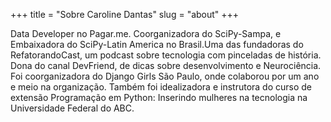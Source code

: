 +++
title = "Sobre Caroline Dantas"
slug = "about"
+++

Data Developer no Pagar.me. Coorganizadora do SciPy-Sampa, e Embaixadora do SciPy-Latin America no Brasil.Uma das fundadoras do RefatorandoCast, um podcast sobre tecnologia com pinceladas de história. Dona do canal DevFriend, de dicas sobre desenvolvimento e Neurociência. Foi coorganizadora do Django Girls São Paulo, onde colaborou por um ano e meio na organização. Também foi idealizadora e instrutora do curso de extensão Programação em Python: Inserindo mulheres na tecnologia na Universidade Federal do ABC.